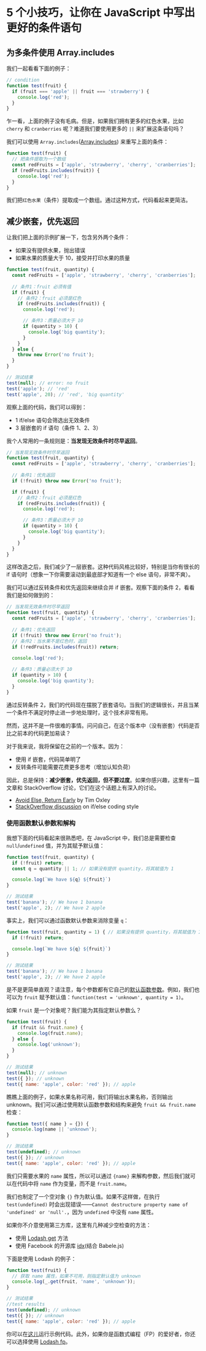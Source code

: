 # 5 个小技巧，让你在 JavaScript 中写出更好的条件语句

## 为多条件使用 Array.includes

我们一起看看下面的例子：

```javascript
// condition
function test(fruit) {
  if (fruit === 'apple' || fruit === 'strawberry') {
    console.log('red');
  }
}
```

乍一看，上面的例子没有毛病。但是，如果我们拥有更多的红色水果，比如 `cherry` 和 `cranberries` 呢？难道我们要使用更多的 `||` 来扩展这条语句吗？

我们可以使用 `Array.includes`([Array.includes][1]) 来重写上面的条件：

```javascript
function test(fruit) {
  // 把条件提取为一个数组
  const redFruits = ['apple', 'strawberry', 'cherry', 'cranberries'];
  if (redFruits.includes(fruit)) {
    console.log('red');
  }
}
```

我们把`红色水果`（条件）提取成一个数组。通过这种方式，代码看起来更简洁。

## 减少嵌套，优先返回

让我们把上面的示例扩展一下，包含另外两个条件：

- 如果没有提供水果，抛出错误
- 如果水果的质量大于 10，接受并打印水果的质量

```javascript
function test(fruit, quantity) {
  const redFruits = ['apple', 'strawberry', 'cherry', 'cranberries'];
  
  // 条件1：fruit 必须有值
  if (fruit) {
    // 条件2：fruit 必须是红色
    if (redFruits.includes(fruit)) {
      console.log('red');

      // 条件3：质量必须大于 10
      if (quantity > 10) {
        console.log('big quantity');
      }
    }
  } else {
    throw new Error('no fruit');
  }
}

// 测试结果
test(null); // error: no fruit
test('apple'); // 'red'
test('apple', 20); // 'red', 'big quantity'
```

观察上面的代码，我们可以得到：

- 1 if/else 语句会筛选出无效条件
- 3 层嵌套的 if 语句（条件 1、2、3）

我个人常用的一条规则是：**当发现无效条件时尽早返回**。

```javascript
// 当发现无效条件时尽早返回
function test(fruit, quantity) {
  const redFruits = ['apple', 'strawberry', 'cherry', 'cranberries'];
  
  // 条件1：优先返回
  if (!fruit) throw new Error('no fruit');

  if (fruit) {
    // 条件2：fruit 必须是红色
    if (redFruits.includes(fruit)) {
      console.log('red');

      // 条件3：质量必须大于 10
      if (quantity > 10) {
        console.log('big quantity');
      }
    }
  }
}
```

这样改造之后，我们减少了一层嵌套。这种代码风格比较好，特别是当你有很长的 if 语句时（想象一下你需要滚动到最底部才知道有一个 else 语句，非常不爽）。

我们可以通过反转条件和优先返回来继续合并 if 嵌套。观察下面的条件 2，看看我们是如何做到的：

```javascript
// 当发现无效条件时尽早返回
function test(fruit, quantity) {
  const redFruits = ['apple', 'strawberry', 'cherry', 'cranberries'];
  
  // 条件1：优先返回
  if (!fruit) throw new Error('no fruit');
  // 条件2：当水果不是红色时，返回
  if (!redFruits.includes(fruit)) return;
  
  console.log('red');

  // 条件3：质量必须大于 10
  if (quantity > 10) {
    console.log('big quantity');
  }
}
```

通过反转条件 2，我们的代码现在摆脱了嵌套语句。当我们的逻辑很长，并且当某一个条件不满足时停止进一步地处理时，这个技术非常有用。

然而，这并不是一件很难的事情。问问自己，在这个版本中（没有嵌套）代码是否比之前本的代码更加易读？

对于我来说，我将保留在之前的一个版本。因为：

- 使用 if 嵌套，代码简单明了
- 反转条件可能需要花费更多思考（增加认知负荷）

因此，总是保持：**减少嵌套，优先返回，但不要过度**。如果你感兴趣，这里有一篇文章和 StackOverflow 讨论，它们在这个话题上有深入的讨论。

- [Avoid Else, Return Early][2] by Tim Oxley
- [StackOverflow discussion][3] on if/else coding style

### 使用函数默认参数和解构

我想下面的代码看起来很熟悉吧，在 JavaScript 中，我们总是需要检查 `null`/`undefined` 值，并为其赋予默认值：

```javascript
function test(fruit, quantity) {
  if (!fruit) return;
  const q = quantity || 1; // 如果没有提供 quantity，将其赋值为 1

  console.log(`We have ${q} ${fruit}`)
}

// 测试结果
test('banana'); // We have 1 banana
test('apple', 2); // We have 2 apple
```

事实上，我们可以通过函数默认参数来消除变量 `q`：

```javascript
function test(fruit, quantity = 1) { // 如果没有提供 quantity，将其赋值为 1
  if (!fruit) return;

  console.log(`We have ${q} ${fruit}`)
}

// 测试结果
test('banana'); // We have 1 banana
test('apple', 2); // We have 2 apple
```

是不是更简单直观？请注意，每个参数都有它自己的[默认函数参数][4]。例如，我们也可以为 `fruit` 赋予默认值：`function(test = 'unknown', quantity = 1)`。

如果 `fruit` 是一个对象呢？我们能为其指定默认参数么？

```javascript
function test(fruit) {
  if (fruit && fruit.name) {
    console.log(fruit.name);
  } else {
    console.log('unknown');
  }
}

// 测试结果
test(null); // unknown
test({ }); // unknown
test({ name: 'apple', color: 'red' }); // apple
```

瞧瞧上面的例子，如果水果名称可用，我们将输出水果名称，否则输出 unknown。我们可以通过使用默认函数参数和结构来避免 `fruit && fruit.name` 检查：

```javascript
function test({ name } = {}) {
  console.log(name || 'unknown');
}

// 测试结果
test(undefined); // unknown
test({ }); // unknown
test({ name: 'apple', color: 'red' }); // apple
```

我们只需要水果的 `name` 属性，所以可以通过 `{name}` 来解构参数，然后我们就可以在代码中将 `name` 作为变量，而不是 `fruit.name`。

我们也制定了一个空对象 `{}` 作为默认值。如果不这样做，在执行 `test(undefined)` 时会出现错误——`Cannot destructure property name of 'undefined' or 'null'.`，因为 `undefined` 中没有 `name` 属性。

如果你不介意使用第三方库，这里有几种减少空检查的方法：

- 使用 [Lodash get](https://lodash.com/docs/4.17.10#get) 方法
- 使用 Facebook 的开源库 [idx](https://github.com/facebookincubator/idx)(结合 Babele.js)

下面是使用 Lodash 的例子：

```javascript
function test(fruit) {
  // 获取 name 属性，如果不可用，则指定默认值为 unknown
  console.log(_.get(fruit, 'name', 'unknown'));
}

// 测试结果
//test results
test(undefined); // unknown
test({ }); // unknown
test({ name: 'apple', color: 'red' }); // apple
```

你可以在[这儿](http://jsbin.com/bopovajiye/edit?js,console)运行示例代码。此外，如果你是函数式编程（FP）的爱好者，你还可以选择使用 [Lodash fp](https://github.com/lodash/lodash/wiki/FP-Guide)。

[1]: https://developer.mozilla.org/en-US/docs/Web/JavaScript/Reference/Global_Objects/Array/includes
[2]: http://blog.timoxley.com/post/47041269194/avoid-else-return-early
[3]: https://softwareengineering.stackexchange.com/questions/18454/should-i-return-from-a-function-early-or-use-an-if-statement
[4]: https://developer.mozilla.org/en-US/docs/Web/JavaScript/Reference/Functions/Default_parameters